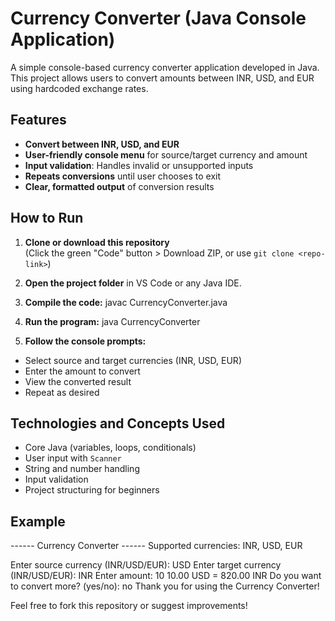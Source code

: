# Currency Converter (Java Console Application)

A simple console-based currency converter application developed in Java.  
This project allows users to convert amounts between INR, USD, and EUR using hardcoded exchange rates.

## Features

- **Convert between INR, USD, and EUR**
- **User-friendly console menu** for source/target currency and amount
- **Input validation**: Handles invalid or unsupported inputs
- **Repeats conversions** until user chooses to exit
- **Clear, formatted output** of conversion results

## How to Run

1. **Clone or download this repository**  
   (Click the green "Code" button > Download ZIP, or use `git clone <repo-link>`)

2. **Open the project folder** in VS Code or any Java IDE.

3. **Compile the code:**
javac CurrencyConverter.java
4. **Run the program:**
java CurrencyConverter
5. **Follow the console prompts:**
- Select source and target currencies (INR, USD, EUR)
- Enter the amount to convert
- View the converted result
- Repeat as desired

## Technologies and Concepts Used

- Core Java (variables, loops, conditionals)
- User input with `Scanner`
- String and number handling
- Input validation
- Project structuring for beginners

## Example

------ Currency Converter ------
Supported currencies: INR, USD, EUR

Enter source currency (INR/USD/EUR): USD
Enter target currency (INR/USD/EUR): INR
Enter amount: 10
10.00 USD = 820.00 INR
Do you want to convert more? (yes/no): no
Thank you for using the Currency Converter!

Feel free to fork this repository or suggest improvements!
